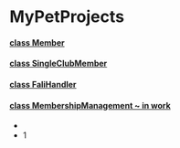 # MyPetProjects
#### [class Member](/Member.java)
#### [class SingleClubMember](/SingleClubMember.java)
#### [class FaliHandler](/FileHandler.java)
#### [class MembershipManagement ~ in work](/MembershipManagement.java)
* []()
* []()
1
